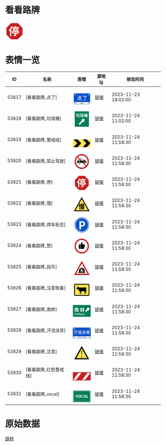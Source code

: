 # 看看路牌

<img src="./cover.png" height="60" alt="cover" />

# 表情一览

|ID|名称|表情|源地址|修改时间|
|----|----|----|----|----|
|53817|[看看路牌_点了]|<img src="./pic/053817_%5B看看路牌_点了%5D.png" height="60" alt="点了"/>|[链接](https://i0.hdslb.com/bfs/garb/8dbb35c480ca8e9aee764f52bd826682303793d6.png)|2023-11-23 18:02:00|
|53818|[看看路牌_垃圾桶]|<img src="./pic/053818_%5B看看路牌_垃圾桶%5D.png" height="60" alt="垃圾桶"/>|[链接](https://i0.hdslb.com/bfs/garb/88299fd0f40bd10930ec142127419cf2b600da0b.png)|2023-11-24 11:02:00|
|53819|[看看路牌_警戒线]|<img src="./pic/053819_%5B看看路牌_警戒线%5D.png" height="60" alt="警戒线"/>|[链接](https://i0.hdslb.com/bfs/garb/cb812c93c9cb97521e4810ebbb6df1e97742fe0f.png)|2023-11-24 11:58:30|
|53820|[看看路牌_禁止驾驶]|<img src="./pic/053820_%5B看看路牌_禁止驾驶%5D.png" height="60" alt="禁止驾驶"/>|[链接](https://i0.hdslb.com/bfs/garb/77a890992b8e95cb66b96265750cfed7c3d88fb2.png)|2023-11-24 11:58:30|
|53821|[看看路牌_停]|<img src="./pic/053821_%5B看看路牌_停%5D.png" height="60" alt="停"/>|[链接](https://i0.hdslb.com/bfs/garb/78f268bc3b37692a811dc3d82e92b153663c572a.png)|2023-11-24 11:58:30|
|53822|[看看路牌_慢]|<img src="./pic/053822_%5B看看路牌_慢%5D.png" height="60" alt="慢"/>|[链接](https://i0.hdslb.com/bfs/garb/37fbfe7a5f3d27d572137c4c01df10cc2af88666.png)|2023-11-24 11:58:30|
|53823|[看看路牌_停车标志]|<img src="./pic/053823_%5B看看路牌_停车标志%5D.png" height="60" alt="停车标志"/>|[链接](https://i0.hdslb.com/bfs/garb/8b6808747bcb35daa2aea3098fe4b6008a0a7dd6.png)|2023-11-24 11:58:30|
|53824|[看看路牌_赞]|<img src="./pic/053824_%5B看看路牌_赞%5D.png" height="60" alt="赞"/>|[链接](https://i0.hdslb.com/bfs/garb/19c6315b54597c29812092c2f851466ad12d68e4.png)|2023-11-24 11:58:30|
|53825|[看看路牌_投币]|<img src="./pic/053825_%5B看看路牌_投币%5D.png" height="60" alt="投币"/>|[链接](https://i0.hdslb.com/bfs/garb/9c5e8341b5e4f366d5dfe6bc9a7692f34ef48b50.png)|2023-11-24 11:58:30|
|53826|[看看路牌_注意牲畜]|<img src="./pic/053826_%5B看看路牌_注意牲畜%5D.png" height="60" alt="注意牲畜"/>|[链接](https://i0.hdslb.com/bfs/garb/acac3dda5a2042a389391f08aa1bca771e0786be.png)|2023-11-24 11:58:30|
|53827|[看看路牌_南蚌]|<img src="./pic/053827_%5B看看路牌_南蚌%5D.png" height="60" alt="南蚌"/>|[链接](https://i0.hdslb.com/bfs/garb/613bd955a6a739480a51548d2ace72b7a9e8c0c8.png)|2023-11-24 11:58:30|
|53828|[看看路牌_汗流浃背]|<img src="./pic/053828_%5B看看路牌_汗流浃背%5D.png" height="60" alt="汗流浃背"/>|[链接](https://i0.hdslb.com/bfs/garb/1400908b3f35b6787e6a5a35a84b1cdb3ff9210c.png)|2023-11-24 11:58:30|
|53829|[看看路牌_注意]|<img src="./pic/053829_%5B看看路牌_注意%5D.png" height="60" alt="注意"/>|[链接](https://i0.hdslb.com/bfs/garb/4376aeaababb9e4f87c6276877e3e3a8951a72ae.png)|2023-11-24 11:58:30|
|53830|[看看路牌_红色警戒线]|<img src="./pic/053830_%5B看看路牌_红色警戒线%5D.png" height="60" alt="红色警戒线"/>|[链接](https://i0.hdslb.com/bfs/garb/ef4f3959e8071f8ceab6eab61067038e23874151.png)|2023-11-24 11:58:30|
|53831|[看看路牌_vocal]|<img src="./pic/053831_%5B看看路牌_vocal%5D.png" height="60" alt="vocal"/>|[链接](https://i0.hdslb.com/bfs/garb/cea4251160754e1526e89af421816767c6326f25.png)|2023-11-24 11:58:30|

# 原始数据

[跳转](./raw.json)

